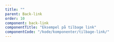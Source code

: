 ```yaml
---
title: ""
parent: Back-link
order: 10
component: back-link
componentTitle: "Eksempel på tilbage link"
componentCode: "/kode/komponenter/tilbage-link/"
---
```

